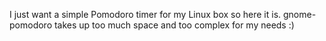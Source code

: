 I just want a simple Pomodoro timer for my Linux box so here it is. 
gnome-pomodoro takes up too much space and too complex for my needs :)
  
